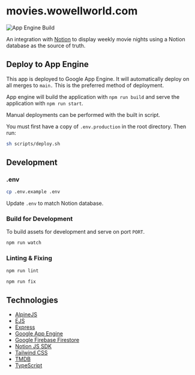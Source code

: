 # movies.wowellworld.com
![App Engine Build](https://github.com/JHWelch/movies.wowellworld.com/actions/workflows/deploy-to-app-engine.yml/badge.svg)

An integration with [Notion](https://notion.so) to display weekly movie nights using a Notion database as the source of truth.

## Deploy to App Engine

This app is deployed to Google App Engine. It will automatically deploy on all merges to `main.` This is the preferred method of deployment.

App engine will build the application with `npm run build` and serve the application with `npm run start`.

Manual deployments can be performed with the built in script.

You must first have a copy of `.env.production` in the root directory. Then run:

```sh
sh scripts/deploy.sh
```

## Development

### .env

```sh
cp .env.example .env
```

Update `.env` to match Notion database.

### Build for Development
To build assets for development and serve on port `PORT`.

```sh
npm run watch
```

### Linting & Fixing

```sh
npm run lint

npm run fix
```

## Technologies
- [AlpineJS](https://alpinejs.dev/)
- [EJS](https://ejs.co/)
- [Express](https://expressjs.com/)
- [Google App Engine](https://cloud.google.com/appengine)
- [Google Firebase Firestore](https://firebase.google.com/docs/firestore)
- [Notion JS SDK](https://github.com/makenotion/notion-sdk-js)
- [Tailwind CSS](https://tailwindcss.com/)
- [TMDB](https://developer.themoviedb.org/docs)
- [TypeScript](https://www.typescriptlang.org/)

